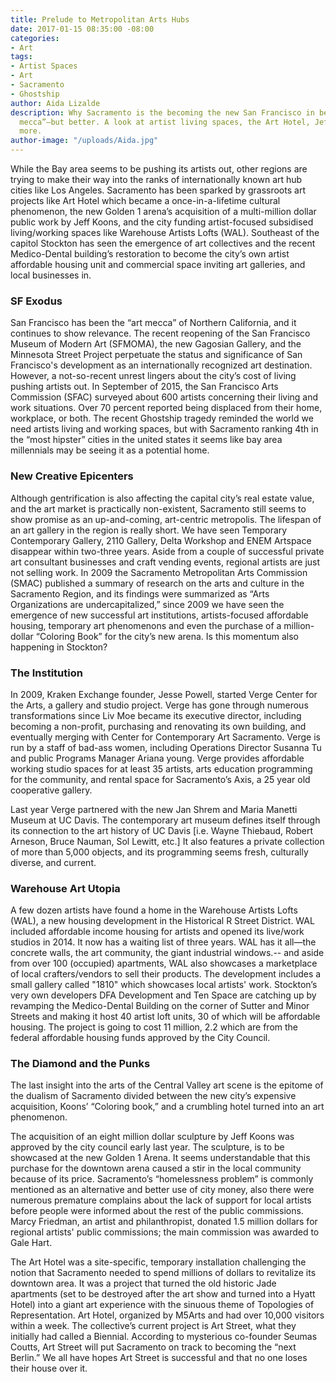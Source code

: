 ```yaml
---
title: Prelude to Metropolitan Arts Hubs
date: 2017-01-15 08:35:00 -08:00
categories:
- Art
tags:
- Artist Spaces
- Art
- Sacramento
- Ghostship
author: Aida Lizalde
description: Why Sacramento is the becoming the new San Francisco in being an “art
  mecca”—but better. A look at artist living spaces, the Art Hotel, Jeff Koons and
  more.
author-image: "/uploads/Aida.jpg"
---
```


While the Bay area seems to be pushing its artists out, other regions are trying to make their way into the ranks of internationally known art hub cities like Los Angeles. Sacramento has been sparked by grassroots art projects like Art Hotel which became a once-in-a-lifetime cultural phenomenon, the new Golden 1 arena’s acquisition of a multi-million dollar public work by Jeff Koons, and the city funding artist-focused subsidised living/working spaces like Warehouse Artists Lofts (WAL). Southeast of the capitol Stockton has seen the emergence of art collectives and the recent Medico-Dental building’s restoration to become the city’s own artist affordable housing unit and commercial space inviting art galleries, and local businesses in.

### SF Exodus

San Francisco has been the “art mecca” of Northern California, and it continues to show relevance. The recent reopening of the San Francisco Museum of Modern Art (SFMOMA), the new Gagosian Gallery, and the Minnesota Street Project perpetuate the status and significance of San Francisco's development as an internationally recognized art destination. However, a not-so-recent unrest lingers about the city’s cost of living pushing artists out. In September of 2015, the San Francisco Arts Commission (SFAC) surveyed about 600 artists concerning their living and work situations. Over 70 percent reported being displaced from their home, workplace, or both. The recent Ghostship tragedy reminded the world we need artists living and working spaces, but with Sacramento ranking 4th in the “most hipster” cities in the united states it seems like bay area millennials may be seeing it as a potential home.

### New Creative Epicenters
Although gentrification is also affecting the capital city’s real estate value, and the art market is practically non-existent, Sacramento still seems to show promise as an up-and-coming, art-centric metropolis. The lifespan of an art gallery in the region is really short. We have seen  Temporary Contemporary Gallery, 2110 Gallery, Delta Workshop and ENEM Artspace disappear within two-three years. Aside from a couple of successful private art consultant businesses and craft vending events, regional artists are just not selling work. In 2009 the Sacramento Metropolitan Arts Commission (SMAC) published a summary of research on the arts and culture in the Sacramento Region, and its findings were summarized as “Arts Organizations are undercapitalized,” since 2009 we have seen the emergence of new successful art institutions, artists-focused affordable housing, temporary art phenomenons and even the purchase of a million-dollar “Coloring Book” for the city’s new arena. Is this momentum also happening in Stockton?

### The Institution
In 2009, Kraken Exchange founder, Jesse Powell, started Verge Center for the Arts, a gallery and studio project. Verge has gone through numerous transformations since Liv Moe became its executive director, including becoming a non-profit, purchasing and renovating its own building, and eventually merging with Center for Contemporary Art Sacramento. Verge is run by a staff of bad-ass women, including Operations Director Susanna Tu and public Programs Manager Ariana young. Verge provides affordable working studio spaces for at least 35 artists, arts education programming for the community, and rental space for Sacramento’s Axis, a 25 year old cooperative gallery.

Last year Verge partnered with the new Jan Shrem and Maria Manetti Museum at UC Davis. The contemporary art museum defines itself through its connection to the art history of UC Davis \[i.e. Wayne Thiebaud, Robert Arneson, Bruce Nauman, Sol Lewitt, etc.\] It also features a private collection of more than 5,000 objects, and its programming seems fresh, culturally diverse, and current.

### Warehouse Art Utopia
A few dozen artists have found a home in the Warehouse Artists Lofts (WAL), a new housing development in the Historical R Street District. WAL included affordable income housing for artists and opened its live/work studios in 2014. It now has a waiting list of three years. WAL has it all—the concrete walls, the art community, the giant industrial windows.-- and aside from over 100 (occupied) apartments, WAL also showcases a marketplace of local crafters/vendors to sell their products. The development includes a small gallery called "1810" which showcases local artists' work. Stockton’s very own developers DFA Development and Ten Space are catching up by revamping the Medico-Dental Building on the corner of Sutter and Minor Streets and making it host 40 artist loft units, 30 of which will be affordable housing. The project is going to cost 11 million, 2.2 which are from the federal affordable housing funds approved by the City Council.

### The Diamond and the Punks
The last insight into the arts of the Central Valley art scene is the epitome of the dualism of Sacramento divided between the new city’s expensive acquisition, Koons’ “Coloring book,” and a crumbling hotel turned into an art phenomenon.

The acquisition of an eight million dollar sculpture by Jeff Koons was approved by the city council early last year. The sculpture, is to be showcased at the new Golden 1 Arena. It seems understandable that this purchase for the downtown arena caused a stir in the local community because of its price. Sacramento’s “homelessness problem” is commonly mentioned as an alternative and better use of city money, also there were numerous premature complains about the lack of support for local artists before people were informed about the rest of the public commissions. Marcy Friedman, an artist and philanthropist, donated 1.5 million dollars for regional artists' public commissions; the main commission was awarded to Gale Hart.

The Art Hotel was a site-specific, temporary installation challenging the notion that Sacramento needed to spend millions of dollars to revitalize its downtown area. It was a project that turned the old historic Jade apartments (set to be destroyed after the art show and turned into a Hyatt Hotel) into a giant art experience with the sinuous theme of Topologies of Representation. Art Hotel, organized by M5Arts and had over 10,000 visitors within a week. The collective’s current project is Art Street, what they initially had called a Biennial. According to mysterious co-founder Seumas Coutts, Art Street will put Sacramento on track to becoming the “next Berlin.” We all have hopes Art Street is successful and that no one loses their house over it.